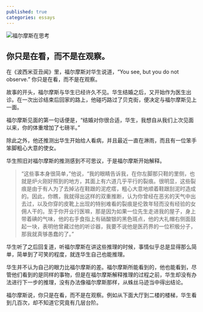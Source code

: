 ```yaml
---
published: true
categories: essays
---
```

![福尔摩斯在思考](https://cdn.hk01.com/di/media/images/3008961/org/c1cdab191cdd9d1b0855540952c534df.jpg/rLlpadGervx0-NmULU0K-o81uveRbwJGzuFJW87hSVs?v=w1920r16_9)


## 你只是在看，而不是在观察。

在《波西米亚丑闻》里，福尔摩斯对华生说道，“You see, but you do not observe.” 你只是在看，而不是在观察。

故事的开头，福尔摩斯与华生已经许久不见。华生结婚之后，又开始作为医生出诊。在一次出诊结束后回家的路上，他碰巧路过了贝克街，便决定与福尔摩斯见上一面。

福尔摩斯见面的第一句话便是，“结婚对你很合适，华生，我想自从我们上次见面以来，你的体重增加了七磅半。”

除此之外，他还推测出华生开始给人看病，并且最近一直在淋雨，而且有一位笨手笨脚粗心大意的使女。

华生照旧对福尔摩斯的推测感到不可思议，于是福尔摩斯开始解释。

> “这些事本身很简单，”他说，“我的眼睛告诉我，在你左脚那只鞋的里侧，也就是炉火刚好照到的地方，其面上有六道几乎平行的裂痕。很明显，这些裂痕是由于有人为了去掉沾在鞋跟的泥疙瘩，粗心大意地顺着鞋跟刮泥时造成的。因此，你瞧，我就得出这样的双重推断，认为你曾经在恶劣的天气中出去过，以及你穿的皮靴上出现的特别难看的裂痕是伦敦年轻而没有经验的女佣人干的。至于你开业行医嘛，那是因为如果一位先生走进我的屋子，身上带着碘的气味，他的右手食指上有硝酸银的黑色斑点，他的大礼帽右侧面鼓起一块，表明他曾藏过他的听诊器，我要不说他是医药界的一位积极分子，那我就真够愚蠢的了。”

华生听了之后回复道，听福尔摩斯在讲这些推理的时候，事情似乎总是显得那么简单，简单到了可笑的程度，就连华生自己也能推理。

华生并不认为自己的眼力比福尔摩斯的差。福尔摩斯所能看到的，他也能看到，尽管他们看到的是同样的事物，但是在福尔摩斯解释推理的过程之前，华生却没有办法进行下一步的推理，没有办法像福尔摩斯那样，从蛛丝马迹当中得出结论。

福尔摩斯说，你只是在看，而不是在观察。例如从下面大厅到二楼的楼梯，华生看到几百次，却不知道它究竟有几层台阶。
